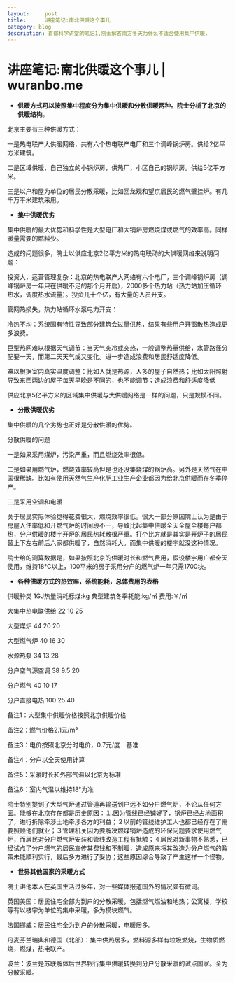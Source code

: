 ```yaml
---
layout:     post
title:      讲座笔记:南北供暖这个事儿
category: blog
description: 首都科学讲堂的笔记1,院士解答南方冬天为什么不适合使用集中供暖.
---
```


# 讲座笔记:南北供暖这个事儿 | wuranbo.me

* **供暖方式可以按照集中程度分为集中供暖和分散供暖两种。院士分析了北京的供暖结构**。

北京主要有三种供暖方式：

一是热电联产大供暖网络，共有六个热电联产电厂和三个调峰锅炉房。供给2亿平方米建筑。

二是区域供暖，自己独立的小锅炉房，供热厂，小区自己的锅炉房。供给5亿平方米。

三是以户和屋为单位的居民分散采暖，比如回龙观和望京居民的燃气壁挂炉。有几千万平米建筑采用。

* **集中供暖优劣**

集中供暖的最大优势和科学性是大型电厂和大锅炉房燃烧煤或燃气的效率高。同样暖量需要的燃料少。


造成的问题很多，院士以供应北京2亿平方米的热电联动的大供暖网络来说明问题：

投资大，运营管理复杂：北京的热电联产大网络有六个电厂，三个调峰锅炉房（调峰锅炉房一年只在供暖不足的那个月开启），2000多个热力站（热力站加压循环热水，调度热水流量）。投资几十个亿，有大量的人员开支。

管网热损失，热力站循环水泵电力开支：

冷热不均：系统固有特性导致部分建筑会过量供热，结果有些用户开窗散热造成更多浪费。

巨型热网难以根据天气调节：当天气突冷或突热，一般调整热量供给，水管路径分配要一天，而第二天天气或又变化。进一步造成浪费和居民舒适度降低。

难以根据室内真实温度调整：比如人就是热源，人多的屋子自然热；比如太阳照射导致东西两边的屋子每天早晚是不同的，也不能调节；造成浪费和舒适度降低

供应北京5亿平方米的区域集中供暖与大供暖网络是一样的问题，只是规模不同。

* **分散供暖优劣**

集中供暖的几个劣势也正好是分散供暖的优势。

分散供暖的问题

一是如果采用煤炉，污染严重，而且燃烧效率很低。

二是如果用燃气炉，燃烧效率较高但是也还没集烧煤的锅炉高。另外是天然气在中国很稀缺。比如有使用天然气生产化肥工业生产企业都因为给北京供暖而在冬季停产。

三是采用空调和电暖

关于居民实际体验觉得花费很大，燃烧效率很低。很大一部分原因院士认为是由于房屋入住率低和开燃气炉的时间段不一，导致比起集中供暖全天全屋全楼每户都热，分户供暖的楼宇开炉的居民热耗散很严重。打个比方就是其实是开炉子的居民替上下左右前后六家都供暖了，自然消耗大。而集中供暖的楼宇就没这种情况。

院士给的测算数据是，如果按照北京的供暖时长和燃气费用，假设楼宇用户都全天使用，维持18°C以上，100平米的房子采用分户的燃气炉一年只需1700块。

* **各种供暖方式的热效率，系统能耗，总体费用的表格**

供暖种类 1GJ热量消耗标煤:kg 典型建筑冬季耗能:kg/㎡ 费用:￥/㎡

大集中热电联供给 22 10 25

大型煤炉 44 20 20

大型燃气炉 40 16 30

水源热泵 34 13 28

分户空气源空调 38 9.5 20

分户燃气 40 10 17

分户直接电热 100 25 40

备注1：大型集中供暖价格按照北京供暖价格

备注2：燃气价格2.1元/m³

备注3：电价按照北京分时电价，0.7元/度　基准

备注4：分户以全天使用计算

备注5：采暖时长和外部气温以北京为标准

备注6：室内气温以维持18°为准


院士特别提到了大型气炉通过管道再输送到户远不如分户燃气炉，不论从任何方面。能够在北京存在都是历史原因：１.因为管线已经铺好了，锅炉已经占地面积了，进行拆除牵涉土地牵涉各方的利益；２以前的管线维护工人也都已经存在了需要照顾他们就业；３管理机关因为要解决燃煤锅炉造成的环保问题要求使用燃气炉，而居民对分户燃气炉安装和管线改造工程有抵触；４居民对新事物不熟悉，已经试点了分户燃气的居民宣传其费钱和不制暖，造成原来将其改造为分户燃气的政策未能顺利实行，最后多方进行了妥协；这些原因综合导致了产生这样一个怪物。

* **世界其他国家的采暖方式**

院士讲他本人在英国生活过多年，对一些媒体报道国外的情况颇有微词。

英国美国：居民住宅全部为到户的分散采暖，包括燃气燃油和地热；公寓楼，学校等有以楼宇为单位的集中采暖，多为模块燃气。

法国挪威：居民住宅全为到户的分散采暖，电暖居多。

丹麦芬兰瑞典和德国（北部）：集中供热居多，燃料源多样有垃圾燃烧，生物质燃烧，燃煤，热电联产。

波兰：波兰是苏联解体后世界银行集中供暖转换到分户分散采暖的试点国家。全为分散采暖。

